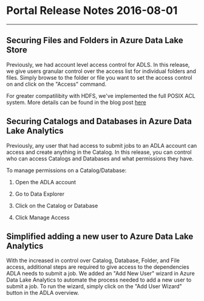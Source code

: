 # Portal Release Notes 2016-08-01
--------------------------
## Securing Files and Folders in Azure Data Lake Store

Previously, we had account level access control for ADLS. In this release, we give users granular control over the access list for individual folders and files. Simply browse to the folder or file you want to set the access control on and click on the "Access" command.

For greater compatilibity with HDFS, we've implemented the full POSIX ACL system. More details can be found in the blog post [here](https://blogs.msdn.microsoft.com/azuredatalake/2016/07/31/introducing-file-and-folder-acls-for-azure-data-lake-store/)

## Securing Catalogs and Databases in Azure Data Lake Analytics

Previously, any user that had access to submit jobs to an ADLA account can access and create anything in the Catalog. In this release, you can control who can access Catalogs and Databases and what permissions they have.

To manage permissions on a Catalog/Database:
1. Open the ADLA account

1. Go to Data Explorer

1. Click on the Catalog or Database

1. Click Manage Access


## Simplified adding a new user to Azure Data Lake Analytics

With the increased in control over Catalog, Database, Folder, and File access, additional steps are required to give access to the dependencies ADLA needs to submit a job. We added an "Add New User" wizard in Azure Data Lake Analytics to automate the process needed to add a new user to submit a job.
To run the wizard, simply click on the "Add User Wizard" button in the ADLA overview.